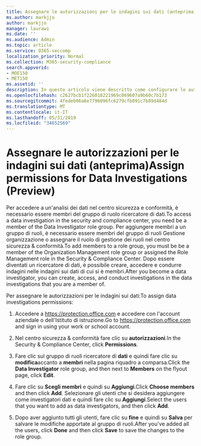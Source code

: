 ```yaml
---
title: Assegnare le autorizzazioni per le indagini sui dati (anteprima)
ms.author: markjjo
author: markjjo
manager: laurawi
ms.date: ''
ms.audience: Admin
ms.topic: article
ms.service: O365-seccomp
localization_priority: Normal
ms.collection: M365-security-compliance
search.appverid:
- MOE150
- MET150
ms.assetid: ''
description: In questo articolo viene descritto come configurare le autorizzazioni necessarie per l'utilizzo dello strumento indagini dati in Microsoft 365.
ms.openlocfilehash: c2627bcb1f226018221969c069607a9b60c7b173
ms.sourcegitcommit: 4fedeb06a6e7796096fc6279cfb091c7b89d484d
ms.translationtype: MT
ms.contentlocale: it-IT
ms.lasthandoff: 05/31/2019
ms.locfileid: "34652569"
---
```

# <a name="assign-permissions-for-data-investigations-preview"></a><span data-ttu-id="5c599-103">Assegnare le autorizzazioni per le indagini sui dati (anteprima)</span><span class="sxs-lookup"><span data-stu-id="5c599-103">Assign permissions for Data Investigations (Preview)</span></span>

<span data-ttu-id="5c599-104">Per accedere a un'analisi dei dati nel centro sicurezza e conformità, è necessario essere membri del gruppo di ruolo ricercatore di dati.</span><span class="sxs-lookup"><span data-stu-id="5c599-104">To access a data investigation in the security and compliance center, you need be a member of the Data Investigator role group.</span></span> <span data-ttu-id="5c599-105">Per aggiungere membri a un gruppo di ruoli, è necessario essere membri del gruppo di ruoli Gestione organizzazione o assegnare il ruolo di gestione dei ruoli nel centro sicurezza & conformità.</span><span class="sxs-lookup"><span data-stu-id="5c599-105">To add members to a role group, you must be be a member of the Organization Management role group or assigned the Role Management role in the Security & Compliance Center.</span></span> <span data-ttu-id="5c599-106">Dopo essere diventati un ricercatore di dati, è possibile creare, accedere e condurre indagini nelle indagini sui dati di cui si è membri.</span><span class="sxs-lookup"><span data-stu-id="5c599-106">After you become a data investigator, you can create, access, and conduct investigations in the data investigations that you are a member of.</span></span>

<span data-ttu-id="5c599-107">Per assegnare le autorizzazioni per le indagini sui dati:</span><span class="sxs-lookup"><span data-stu-id="5c599-107">To assign data investigations permissions:</span></span>

1. <span data-ttu-id="5c599-108">Accedere a https://protection.office.com e accedere con l'account aziendale o dell'Istituto di istruzione.</span><span class="sxs-lookup"><span data-stu-id="5c599-108">Go to https://protection.office.com and sign in using your work or school account.</span></span>

2. <span data-ttu-id="5c599-109">Nel centro sicurezza & conformità fare clic su **autorizzazioni**.</span><span class="sxs-lookup"><span data-stu-id="5c599-109">In the Security & Compliance Center, click **Permissions**.</span></span> 

3. <span data-ttu-id="5c599-110">Fare clic sul gruppo di ruoli ricercatore di **dati** e quindi fare clic su **modifica**accanto a **membri** nella pagina riquadro a comparsa.</span><span class="sxs-lookup"><span data-stu-id="5c599-110">Click the **Data Investigator** role group, and then next to **Members** on the flyout page, click **Edit**.</span></span>

4. <span data-ttu-id="5c599-111">Fare clic su **Scegli membri** e quindi su **Aggiungi**.</span><span class="sxs-lookup"><span data-stu-id="5c599-111">Click **Choose members** and then click **Add**.</span></span> <span data-ttu-id="5c599-112">Selezionare gli utenti che si desidera aggiungere come investigatori dati e quindi fare clic su **Aggiungi**.</span><span class="sxs-lookup"><span data-stu-id="5c599-112">Select the users that you want to add as data investigators, and then click **Add**.</span></span>

5. <span data-ttu-id="5c599-113">Dopo aver aggiunto tutti gli utenti, fare clic su **fine** e quindi su **Salva** per salvare le modifiche apportate al gruppo di ruoli.</span><span class="sxs-lookup"><span data-stu-id="5c599-113">After you've added all the users, click **Done** and then click **Save** to save the changes to the role group.</span></span>
